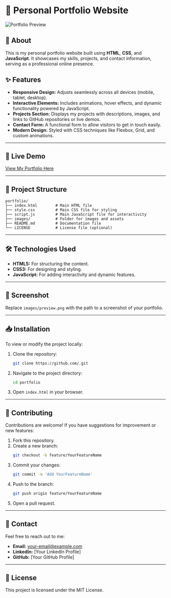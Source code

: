 # 🌟 Personal Portfolio Website

![Portfolio Preview](images/preview.png)

## 📖 About  
This is my personal portfolio website built using **HTML**, **CSS**, and **JavaScript**. It showcases my skills, projects, and contact information, serving as a professional online presence.  

## ✨ Features  
- **Responsive Design:** Adjusts seamlessly across all devices (mobile, tablet, desktop).  
- **Interactive Elements:** Includes animations, hover effects, and dynamic functionality powered by JavaScript.  
- **Projects Section:** Displays my projects with descriptions, images, and links to GitHub repositories or live demos.  
- **Contact Form:** A functional form to allow visitors to get in touch easily.  
- **Modern Design:** Styled with CSS techniques like Flexbox, Grid, and custom animations.  

---

## 🚀 Live Demo  
[View My Portfolio Here](https://priyanshu.aspenglish.in/)  

---

## 📂 Project Structure  

```plaintext
portfolio/
├── index.html        # Main HTML file
├── style.css         # Main CSS file for styling
├── script.js         # Main JavaScript file for interactivity
├── images/           # Folder for images and assets
├── README.md         # Documentation file
└── LICENSE           # License file (optional)
```

---

## 🛠️ Technologies Used
- **HTML5:** For structuring the content.
- **CSS3:** For designing and styling.
- **JavaScript:** For adding interactivity and dynamic features.

---

## 📸 Screenshot
Replace `images/preview.png` with the path to a screenshot of your portfolio.

---

## 📥 Installation
To view or modify the project locally:
1. Clone the repository:
    ```bash
    git clone https://github.com/.git
    ```
2. Navigate to the project directory:
    ```bash
    cd portfolio
    ```
3. Open `index.html` in your browser.

---

## 🤝 Contributing
Contributions are welcome! If you have suggestions for improvement or new features:
1. Fork this repository.
2. Create a new branch:
    ```bash
    git checkout -b feature/YourFeatureName
    ```
3. Commit your changes:
    ```bash
    git commit -m 'Add YourFeatureName'
    ```
4. Push to the branch:
    ```bash
    git push origin feature/YourFeatureName
    ```
5. Open a pull request.

---

## 📧 Contact
Feel free to reach out to me:
- **Email:** your-email@example.com
- **LinkedIn:** [Your LinkedIn Profile]
- **GitHub:** [Your GitHub Profile]

---

## 📜 License
This project is licensed under the MIT License.

